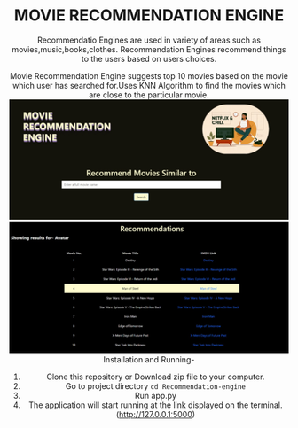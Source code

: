 <center><h1>MOVIE RECOMMENDATION ENGINE</h1><center>

Recommendatio Engines are used in variety of areas such as movies,music,books,clothes. Recommendation Engines recommend things to the users based on users choices.
  
Movie Recommendation Engine suggests top 10 movies based on the movie which user has searched for.Uses KNN Algorithm to find the movies which are close to the particular movie.<br />
<img src="/Readme_images/homepage.jpeg" />
<img src="/Readme_images/Recommendations.jpeg" />
 <br />
Installation and Running-<br />
  1. Clone this repository or Download zip file to your computer.</br>
  2. Go to project directory
        `cd Recommendation-engine`
  2. Run app.py</br>
  3. The application will start running at the link displayed on the terminal. (http://127.0.0.1:5000)
